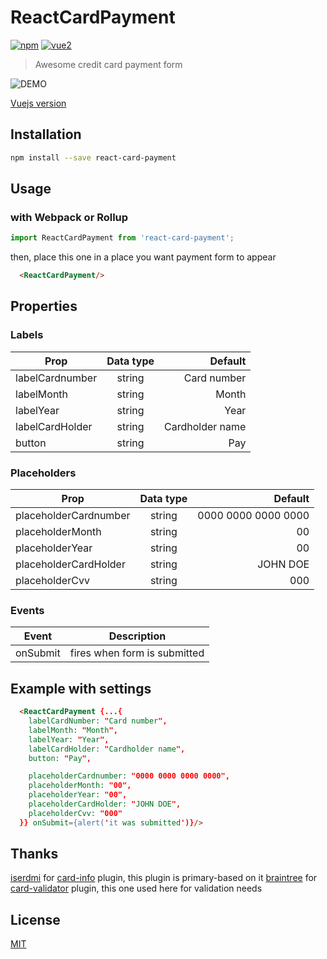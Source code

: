 # ReactCardPayment

[![npm](https://img.shields.io/npm/v/vue-card-payment.svg)](https://www.npmjs.com/package/vue-card-payment) [![vue2](https://img.shields.io/badge/vue-2.x-brightgreen.svg)](https://vuejs.org/)

> Awesome credit card payment form

![DEMO](https://media.giphy.com/media/46zASYmXsfOUprZXcr/giphy.gif)

[Vuejs version](https://www.npmjs.com/package/vue-card-payment)

## Installation

```bash
npm install --save react-card-payment
```

## Usage

### with Webpack or Rollup

```js
import ReactCardPayment from 'react-card-payment';
```

then, place this one in a place you want payment form to appear
```html
  <ReactCardPayment/>
```

## Properties

### Labels
| Prop        | Data type           | Default  |
| ------------- |:-------------:| -----:|
| labelCardnumber         | string | Card number |
| labelMonth              | string | Month |
| labelYear               | string | Year |
| labelCardHolder         | string | Cardholder name |
| button              | string | Pay |

### Placeholders
| Prop        | Data type           | Default  |
| ------------- |:-------------:| -----:|
| placeholderCardnumber         | string | 0000 0000 0000 0000 |
| placeholderMonth              | string | 00 |
| placeholderYear               | string | 00 |
| placeholderCardHolder         | string | JOHN DOE |
| placeholderCvv              | string | 000 |

### Events
| Event        | Description          
| ------------- |:-------------:|
| onSubmit      | fires when form is submitted |

## Example with settings
```html
  <ReactCardPayment {...{
    labelCardNumber: "Card number",
    labelMonth: "Month",
    labelYear: "Year",
    labelCardHolder: "Cardholder name",
    button: "Pay",

    placeholderCardnumber: "0000 0000 0000 0000",
    placeholderMonth: "00",
    placeholderYear: "00",
    placeholderCardHolder: "JOHN DOE",
    placeholderCvv: "000"
  }} onSubmit={alert('it was submitted')}/>
```

## Thanks
[iserdmi](https://www.npmjs.com/~iserdmi) for [card-info](https://www.npmjs.com/package/card-info) plugin, this plugin is primary-based on it
[braintree](https://www.npmjs.com/~braintree) for [card-validator](https://www.npmjs.com/package/card-validator) plugin, this one used here for validation needs

## License

[MIT](http://opensource.org/licenses/MIT)
